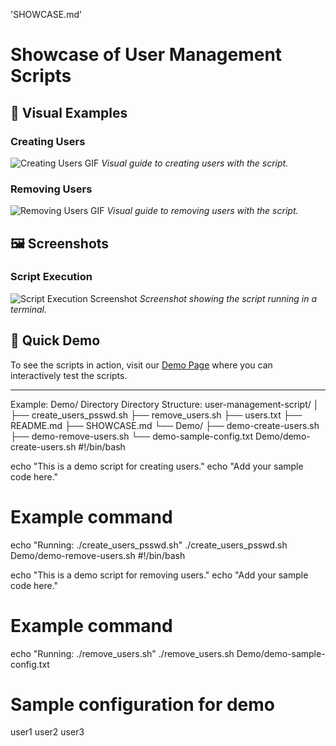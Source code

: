 'SHOWCASE.md'
# Showcase of User Management Scripts

## 📸 Visual Examples

### Creating Users

![Creating Users GIF](https://example.com/creating-users.gif)
*Visual guide to creating users with the script.*

### Removing Users

![Removing Users GIF](https://example.com/removing-users.gif)
*Visual guide to removing users with the script.*

## 🖼️ Screenshots

### Script Execution
![Script Execution Screenshot](https://example.com/script-execution.png)
*Screenshot showing the script running in a terminal.*

## 🚀 Quick Demo

To see the scripts in action, visit our [Demo Page](https://example.com/demo) where you can interactively test the scripts.

---

Example: Demo/ Directory
Directory Structure:
user-management-script/
│
├── create_users_psswd.sh
├── remove_users.sh
├── users.txt
├── README.md
├── SHOWCASE.md
└── Demo/
    ├── demo-create-users.sh
    ├── demo-remove-users.sh
    └── demo-sample-config.txt
Demo/demo-create-users.sh
#!/bin/bash

echo "This is a demo script for creating users."
echo "Add your sample code here."

# Example command
echo "Running: ./create_users_psswd.sh"
./create_users_psswd.sh
Demo/demo-remove-users.sh
#!/bin/bash

echo "This is a demo script for removing users."
echo "Add your sample code here."

# Example command
echo "Running: ./remove_users.sh"
./remove_users.sh
Demo/demo-sample-config.txt
# Sample configuration for demo
user1
user2
user3
